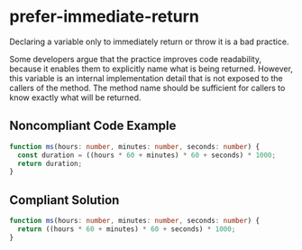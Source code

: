 # prefer-immediate-return

Declaring a variable only to immediately return or throw it is a bad practice.

Some developers argue that the practice improves code readability, because it enables them to explicitly name what is being returned. However, this variable is an internal implementation detail that is not exposed to the callers of the method. The method name should be sufficient for callers to know exactly what will be returned.

## Noncompliant Code Example
```typescript
function ms(hours: number, minutes: number, seconds: number) {
  const duration = ((hours * 60 + minutes) * 60 + seconds) * 1000;
  return duration;
}
```

## Compliant Solution
```typescript
function ms(hours: number, minutes: number, seconds: number) {
  return ((hours * 60 + minutes) * 60 + seconds) * 1000;
}
```
